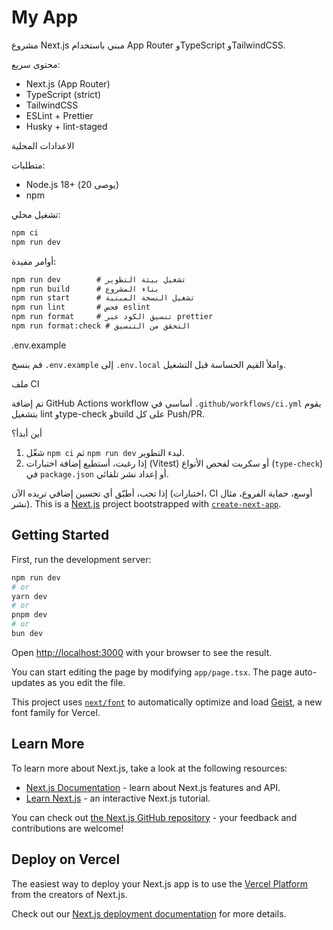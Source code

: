 # My App

مشروع Next.js مبني باستخدام App Router وTypeScript وTailwindCSS.

محتوى سريع:

- Next.js (App Router)
- TypeScript (strict)
- TailwindCSS
- ESLint + Prettier
- Husky + lint-staged

الاعدادات المحلية

متطلبات:

- Node.js 18+ (يوصى 20)
- npm

تشغيل محلي:

```cmd
npm ci
npm run dev
```

أوامر مفيدة:

```cmd
npm run dev        # تشغيل بيئة التطوير
npm run build      # بناء المشروع
npm run start      # تشغيل النسخة المبنية
npm run lint       # فحص eslint
npm run format     # تنسيق الكود عبر prettier
npm run format:check # التحقق من التنسيق
```

.env.example

قم بنسخ `.env.example` إلى `.env.local` واملأ القيم الحساسة قبل التشغيل.

ملف CI

تم إضافة GitHub Actions workflow أساسي في `.github/workflows/ci.yml` يقوم بتشغيل lint وtype-check وbuild على كل Push/PR.

أين أبدأ؟

1. شغّل `npm ci` ثم `npm run dev` لبدء التطوير.
2. إذا رغبت، أستطيع إضافة اختبارات (Vitest) أو سكربت لفحص الأنواع (`type-check`) في `package.json` أو إعداد نشر تلقائي.

إذا تحب، أطبّق أي تحسين إضافي تريده الآن (اختبارات، CI أوسع، حماية الفروع، مثال نشر).
This is a [Next.js](https://nextjs.org) project bootstrapped with [`create-next-app`](https://nextjs.org/docs/app/api-reference/cli/create-next-app).

## Getting Started

First, run the development server:

```bash
npm run dev
# or
yarn dev
# or
pnpm dev
# or
bun dev
```

Open [http://localhost:3000](http://localhost:3000) with your browser to see the result.

You can start editing the page by modifying `app/page.tsx`. The page auto-updates as you edit the file.

This project uses [`next/font`](https://nextjs.org/docs/app/building-your-application/optimizing/fonts) to automatically optimize and load [Geist](https://vercel.com/font), a new font family for Vercel.

## Learn More

To learn more about Next.js, take a look at the following resources:

- [Next.js Documentation](https://nextjs.org/docs) - learn about Next.js features and API.
- [Learn Next.js](https://nextjs.org/learn) - an interactive Next.js tutorial.

You can check out [the Next.js GitHub repository](https://github.com/vercel/next.js) - your feedback and contributions are welcome!

## Deploy on Vercel

The easiest way to deploy your Next.js app is to use the [Vercel Platform](https://vercel.com/new?utm_medium=default-template&filter=next.js&utm_source=create-next-app&utm_campaign=create-next-app-readme) from the creators of Next.js.

Check out our [Next.js deployment documentation](https://nextjs.org/docs/app/building-your-application/deploying) for more details.
